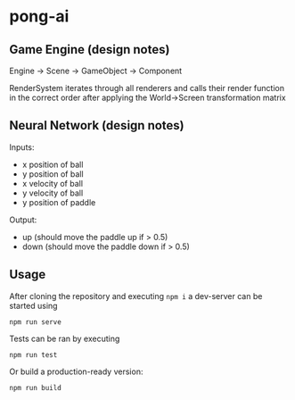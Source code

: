 # pong-ai

## Game Engine (design notes)

Engine -> Scene -> GameObject -> Component

RenderSystem iterates through all renderers and calls their render function in the correct order after applying the World->Screen transformation matrix



## Neural Network (design notes)

Inputs:
- x position of ball
- y position of ball
- x velocity of ball
- y velocity of ball
- y position of paddle

Output:
- up (should move the paddle up if > 0.5)
- down (should move the paddle down if > 0.5)


## Usage

After cloning the repository and executing `npm i` a dev-server can be started using
```
npm run serve
```

Tests can be ran by executing
```
npm run test
```

Or build a production-ready version: 
```
npm run build
```
